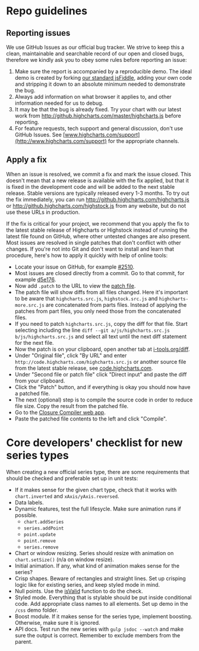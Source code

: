 # Repo guidelines

## Reporting issues

We use GitHub Issues as our official bug tracker. We strive to keep this a clean, maintainable and searchable record of our open and closed bugs, therefore we kindly ask you to obey some rules before reporting an issue:

1. Make sure the report is accompanied by a reproducible demo. The ideal demo is created by forking [our standard jsFiddle](http://jsfiddle.net/highcharts/LLExL/), adding your own code and stripping it down to an absolute minimum needed to demonstrate the bug.
2. Always add information on what browser it applies to, and other information needed for us to debug.
3. It may be that the bug is already fixed. Try your chart with our latest work from http://github.highcharts.com/master/highcharts.js before reporting.
4. For feature requests, tech support and general discussion, don't use GitHub Issues. See [www.highcharts.com/support](http://www.highcharts.com/support) for the appropriate channels.

## Apply a fix

When an issue is resolved, we commit a fix and mark the issue closed. This doesn't mean that a new release is available with the fix applied, but that it is fixed in the development code and will be added to the next stable release. Stable versions are typically released every 1-3 months. To try out the fix immediately, you can run http://github.highcharts.com/highcharts.js or http://github.highcharts.com/highstock.js from any website, but do not use these URLs in production.

If the fix is critical for your project, we recommend that you apply the fix to the latest stable release of Highcharts or Highstock instead of running the latest file found on GitHub, where other untested changes are also present. Most issues are resolved in single patches that don't conflict with other changes. If you're not into Git and don't want to install and learn that procedure, here's how to apply it quickly with help of online tools:

-   Locate your issue on GitHub, for example [#2510](https://github.com/highslide-software/highcharts.com/issues/2510).
-   Most issues are closed directly from a commit. Go to that commit, for example [d5e176](https://github.com/highslide-software/highcharts.com/commit/d5e176b5c01bb60402c1f6347993a818e2ab4035).
-   Now add `.patch` to the URL to view the [patch file](https://github.com/highslide-software/highcharts.com/commit/d5e176b5c01bb60402c1f6347993a818e2ab4035.patch).
-   The patch file will show diffs from all files changed. Here it's important to be aware that `highcharts.src.js`, `highstock.src.js` and `highcharts-more.src.js` are concatenated from parts files. Instead of applying the patches from part files, you only need those from the concatenated files.
-   If you need to patch `highcharts.src.js`, copy the diff for that file. Start selecting including the line `diff --git a/js/highcharts.src.js b/js/highcharts.src.js` and select all text until the next diff statement for the next file.
-   Now the patch is on your clipboard, open another tab at [i-tools.org/diff](http://i-tools.org/diff).
-   Under "Original file", click "By URL" and enter `http://code.highcharts.com/highcharts.src.js` or another source file from the latest stable release, see [code.highcharts.com](http://code.highcharts.com).
-   Under "Second file or patch file" click "Direct input" and paste the diff from your clipboard.
-   Click the "Patch" button, and if everything is okay you should now have a patched file.
-   The next (optional) step is to compile the source code in order to reduce file size. Copy the result from the patched file.
-   Go to the [Closure Compiler web app](http://closure-compiler.appspot.com/home).
-   Paste the patched file contents to the left and click "Compile".

# Core developers' checklist for new series types

When creating a new official series type, there are some requirements that should be checked and preferable set up in unit tests:

-   If it makes sense for the given chart type, check that it works with `chart.inverted` and `xAxis/yAxis.reversed`.
-   Data labels.
-   Dynamic features, test the full lifesycle. Make sure animation runs if possible.
    -   `chart.addSeries`
    -   `series.addPoint`
    -   `point.update`
    -   `point.remove`
    -   `series.remove`
-   Chart or window resizing. Series should resize with animation on `chart.setSize()` (n/a on window resize).
-   Initial animation. If any, what kind of animation makes sense for the series?
-   Crisp shapes. Beware of rectangles and straight lines. Set up crisping logic like for existing series, and keep styled mode in mind.
-   Null points. Use the [isValid](https://github.com/highcharts/highcharts/blob/v5.0.14/js/parts/PieSeries.js#L607-L612) function to do the check.
-   Styled mode. Everything that is stylable should be put inside conditional code. Add appropriate class names to all elements. Set up demo in the `/css` demo folder.
-   Boost module. If it makes sense for the series type, implement boosting. Otherwise, make sure it is ignored.
-   API docs. Test run the new series with `gulp jsdoc --watch` and make sure the output is correct. Remember to exclude members from the parent.
